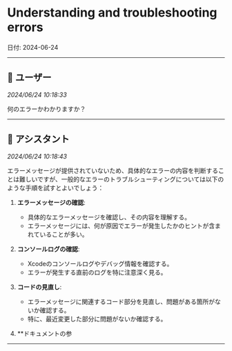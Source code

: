 # Understanding and troubleshooting errors

日付: 2024-06-24

---

## 👤 ユーザー
*2024/06/24 10:18:33*

何のエラーかわかりますか？

---

## 🤖 アシスタント
*2024/06/24 10:18:43*

エラーメッセージが提供されていないため、具体的なエラーの内容を判断することは難しいですが、一般的なエラーのトラブルシューティングについては以下のような手順を試すとよいでしょう：

1. **エラーメッセージの確認**:
   - 具体的なエラーメッセージを確認し、その内容を理解する。
   - エラーメッセージには、何が原因でエラーが発生したかのヒントが含まれていることが多い。

2. **コンソールログの確認**:
   - Xcodeのコンソールログやデバッグ情報を確認する。
   - エラーが発生する直前のログを特に注意深く見る。

3. **コードの見直し**:
   - エラーメッセージに関連するコード部分を見直し、問題がある箇所がないか確認する。
   - 特に、最近変更した部分に問題がないか確認する。

4. **ドキュメントの参

---
